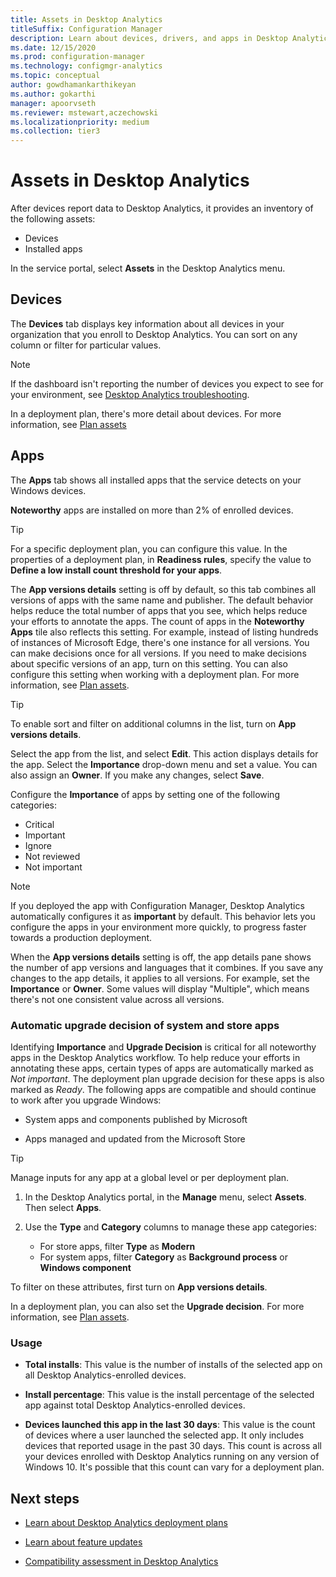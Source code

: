 ```yaml
---
title: Assets in Desktop Analytics
titleSuffix: Configuration Manager
description: Learn about devices, drivers, and apps in Desktop Analytics.
ms.date: 12/15/2020
ms.prod: configuration-manager
ms.technology: configmgr-analytics
ms.topic: conceptual
author: gowdhamankarthikeyan
ms.author: gokarthi
manager: apoorvseth
ms.reviewer: mstewart,aczechowski
ms.localizationpriority: medium
ms.collection: tier3
---
```


# Assets in Desktop Analytics

After devices report data to Desktop Analytics, it provides an inventory of the following assets:

- Devices
- Installed apps  

In the service portal, select **Assets** in the Desktop Analytics menu.

## Devices

The **Devices** tab displays key information about all devices in your organization that you enroll to Desktop Analytics. You can sort on any column or filter for particular values.

> [!NOTE]  
> If the dashboard isn't reporting the number of devices you expect to see for your environment, see [Desktop Analytics troubleshooting](troubleshooting.md).  

In a deployment plan, there's more detail about devices. For more information, see [Plan assets](about-deployment-plans.md#plan-assets)

## Apps

The **Apps** tab shows all installed apps that the service detects on your Windows devices.

**Noteworthy** apps are installed on more than 2% of enrolled devices.

> [!TIP]
> For a specific deployment plan, you can configure this value. In the properties of a deployment plan, in **Readiness rules**, specify the value to **Define a low install count threshold for your apps**.

The **App versions details** setting is off by default, so this tab combines all versions of apps with the same name and publisher.<!-- 5542186 --> The default behavior helps reduce the total number of apps that you see, which helps reduce your efforts to annotate the apps. The count of apps in the **Noteworthy Apps** tile also reflects this setting. For example, instead of listing hundreds of instances of Microsoft Edge, there's one instance for all versions. You can make decisions once for all versions. If you need to make decisions about specific versions of an app, turn on this setting. You can also configure this setting when working with a deployment plan. For more information, see [Plan assets](about-deployment-plans.md#plan-assets).

> [!TIP]
> To enable sort and filter on additional columns in the list, turn on **App versions details**.<!-- MEMDocs#1131 -->

Select the app from the list, and select **Edit**. This action displays details for the app. Select the **Importance** drop-down menu and set a value. You can also assign an **Owner**. If you make any changes, select **Save**.

Configure the **Importance** of apps by setting one of the following categories:

- Critical
- Important
- Ignore
- Not reviewed
- Not important<!-- 3587232 -->

> [!NOTE]
> If you deployed the app with Configuration Manager, Desktop Analytics automatically configures it as **important** by default. This behavior lets you configure the apps in your environment more quickly, to progress faster towards a production deployment.<!-- 4859763 -->

When the **App versions details** setting is off, the app details pane shows the number of app versions and languages that it combines. If you save any changes to the app details, it applies to all versions. For example, set the **Importance** or **Owner**. Some values will display "Multiple", which means there's not one consistent value across all versions.

### Automatic upgrade decision of system and store apps

<!-- 3587232 -->
Identifying **Importance** and **Upgrade Decision** is critical for all noteworthy apps in the Desktop Analytics workflow. To help reduce your efforts in annotating these apps, certain types of apps are automatically marked as *Not important*. The deployment plan upgrade decision for these apps is also marked as *Ready*. The following apps are compatible and should continue to work after you upgrade Windows:

- System apps and components published by Microsoft

- Apps managed and updated from the Microsoft Store

> [!TIP]
> Manage inputs for any app at a global level or per deployment plan.
>
> 1. In the Desktop Analytics portal, in the **Manage** menu, select **Assets**. Then select **Apps**.
>
> 2. Use the **Type** and **Category** columns to manage these app categories:
>
>    - For store apps, filter **Type** as **Modern**
>    - For system apps, filter **Category** as **Background process** or **Windows component**
>
> To filter on these attributes, first turn on **App versions details**.<!-- MEMDocs#1131 -->

In a deployment plan, you can also set the **Upgrade decision**. For more information, see [Plan assets](about-deployment-plans.md#plan-assets).

### Usage

<!-- 5533890 -->

- **Total installs**: This value is the number of installs of the selected app on all Desktop Analytics-enrolled devices.

- **Install percentage**: This value is the install percentage of the selected app against total Desktop Analytics-enrolled devices.

- **Devices launched this app in the last 30 days**: This value is the count of devices where a user launched the selected app. It only includes devices that reported usage in the past 30 days. This count is across all your devices enrolled with Desktop Analytics running on any version of Windows 10. It's possible that this count can vary for a deployment plan.

## Next steps

- [Learn about Desktop Analytics deployment plans](about-deployment-plans.md)  

- [Learn about feature updates](about-updates.md)  

- [Compatibility assessment in Desktop Analytics](compat-assessment.md)  
